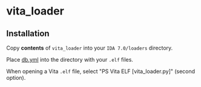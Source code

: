 # vita_loader

## Installation

Copy **contents** of `vita_loader` into your `IDA 7.0/loaders` directory.

Place [db.yml](https://raw.githubusercontent.com/vitasdk/vita-headers/master/db.yml) into the directory with your `.elf` files.

When opening a Vita `.elf` file, select "PS Vita ELF [vita_loader.py]" (second option).
